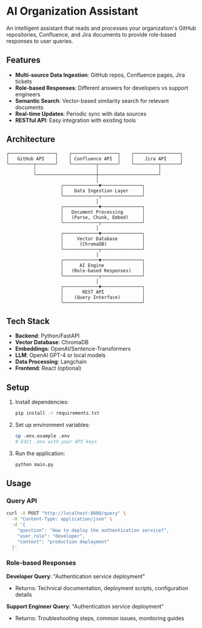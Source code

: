 # AI Organization Assistant

An intelligent assistant that reads and processes your organization's GitHub repositories, Confluence, and Jira documents to provide role-based responses to user queries.

## Features

- **Multi-source Data Ingestion**: GitHub repos, Confluence pages, Jira tickets
- **Role-based Responses**: Different answers for developers vs support engineers
- **Semantic Search**: Vector-based similarity search for relevant documents
- **Real-time Updates**: Periodic sync with data sources
- **RESTful API**: Easy integration with existing tools

## Architecture

```
┌─────────────────┐    ┌─────────────────┐    ┌─────────────────┐
│   GitHub API    │    │ Confluence API  │    │    Jira API     │
└─────────┬───────┘    └─────────┬───────┘    └─────────┬───────┘
          │                      │                      │
          └──────────────────────┼──────────────────────┘
                                 │
                    ┌─────────────▼───────────────┐
                    │    Data Ingestion Layer     │
                    └─────────────┬───────────────┘
                                 │
                    ┌─────────────▼───────────────┐
                    │   Document Processing       │
                    │   (Parse, Chunk, Embed)     │
                    └─────────────┬───────────────┘
                                 │
                    ┌─────────────▼───────────────┐
                    │     Vector Database         │
                    │      (ChromaDB)             │
                    └─────────────┬───────────────┘
                                 │
                    ┌─────────────▼───────────────┐
                    │      AI Engine              │
                    │   (Role-based Responses)    │
                    └─────────────┬───────────────┘
                                 │
                    ┌─────────────▼───────────────┐
                    │       REST API              │
                    │    (Query Interface)        │
                    └─────────────────────────────┘
```

## Tech Stack

- **Backend**: Python/FastAPI
- **Vector Database**: ChromaDB
- **Embeddings**: OpenAI/Sentence-Transformers
- **LLM**: OpenAI GPT-4 or local models
- **Data Processing**: Langchain
- **Frontend**: React (optional)

## Setup

1. Install dependencies:
   ```bash
   pip install -r requirements.txt
   ```

2. Set up environment variables:
   ```bash
   cp .env.example .env
   # Edit .env with your API keys
   ```

3. Run the application:
   ```bash
   python main.py
   ```

## Usage

### Query API
```bash
curl -X POST "http://localhost:8000/query" \
  -H "Content-Type: application/json" \
  -d '{
    "question": "How to deploy the authentication service?",
    "user_role": "developer",
    "context": "production deployment"
  }'
```

### Role-based Responses

**Developer Query**: "Authentication service deployment"
- Returns: Technical documentation, deployment scripts, configuration details

**Support Engineer Query**: "Authentication service deployment"
- Returns: Troubleshooting steps, common issues, monitoring guides

